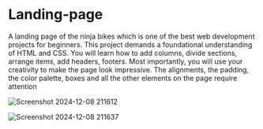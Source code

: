 # Landing-page
A landing page of the ninja bikes which is  one of the best web development projects for beginners. This project demands a foundational understanding of HTML and CSS. You will learn how to add columns, divide sections, arrange items, add headers, footers. Most importantly, you will use your creativity to make the page look impressive. The alignments, the padding, the color palette, boxes and all the other elements on the page require attention

![Screenshot 2024-12-08 211612](https://github.com/user-attachments/assets/7912f384-80fe-4254-84ae-9755a71e4269)

![Screenshot 2024-12-08 211637](https://github.com/user-attachments/assets/84407390-36c0-48bc-8f64-f4490f715766)
